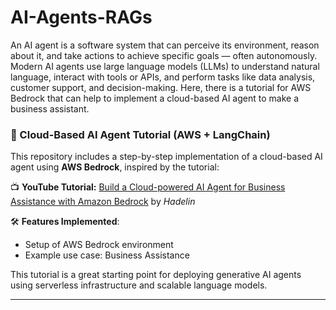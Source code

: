 # AI-Agents-RAGs
An AI agent is a software system that can perceive its environment, reason about it, and take actions to achieve specific goals — often autonomously. Modern AI agents use large language models (LLMs) to understand natural language, interact with tools or APIs, and perform tasks like data analysis, customer support, and decision-making. Here, there is a tutorial for AWS Bedrock that can help to implement a cloud-based AI agent to make a business assistant.

### 🧠 Cloud-Based AI Agent Tutorial (AWS + LangChain)

This repository includes a step-by-step implementation of a cloud-based AI agent using **AWS Bedrock**, inspired by the tutorial:

📺 **YouTube Tutorial:** [Build a Cloud-powered AI Agent for Business Assistance with Amazon Bedrock](https://www.youtube.com/watch?v=Kqk42ZYMgmk) by *Hadelin*

🛠️ **Features Implemented**:

* Setup of AWS Bedrock environment
* Example use case: Business Assistance

This tutorial is a great starting point for deploying generative AI agents using serverless infrastructure and scalable language models.

---

